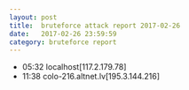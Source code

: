 ```yaml
---
layout: post
title:  bruteforce attack report 2017-02-26
date:   2017-02-26 23:59:59
category: bruteforce report
---
```


* 05:32 localhost[117.2.179.78]
* 11:38 colo-216.altnet.lv[195.3.144.216]
